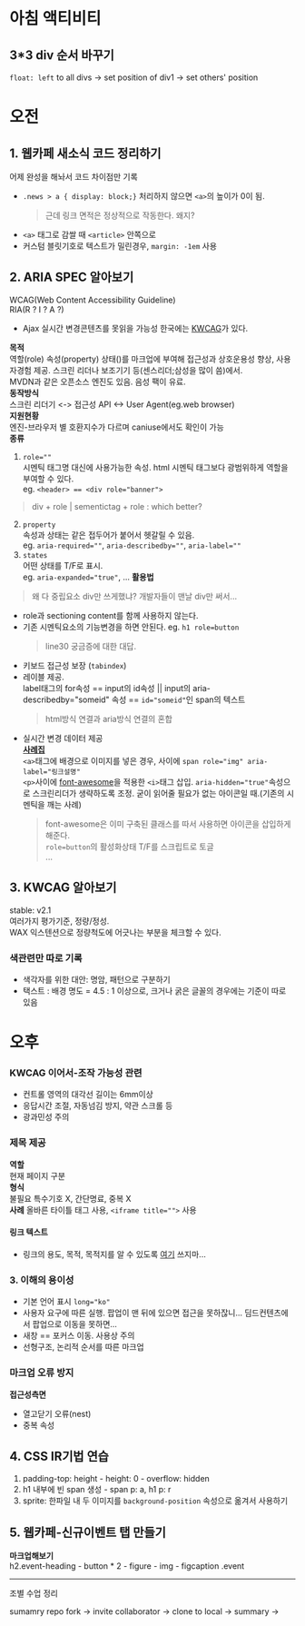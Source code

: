 # 아침 액티비티
## 3*3 div 순서 바꾸기
`float: left` to all divs -> set position of div1 -> set others' position

# 오전
## 1. 웹카페 새소식 코드 정리하기
어제 완성을 해놔서 코드 차이점만 기록  
* `.news > a { display: block;}` 처리하지 않으면 `<a>`의 높이가 0이 됨.
  > 근데 링크 면적은 정상적으로 작동한다. 왜지?
* `<a>` 태그로 감쌀 때 `<article>` 안쪽으로
* 커스텀 블릿기호로 텍스트가 밀린경우, `margin: -1em` 사용

## 2. ARIA SPEC 알아보기
WCAG(Web Content Accessibility Guideline)  
RIA(R ? I ? A ?)  
* Ajax 실시간 변경콘텐츠를 못읽을 가능성
한국에는 [KWCAG](http://wah.or.kr/board/boardView.asp?page=1&brd_sn=4&brd_idx=975)가 있다.

**목적**  
역할(role) 속성(property) 상태()를 마크업에 부여해 접근성과 상호운용성 향상, 사용자경험 제공. 스크린 리더나 보조기기 등(센스리더;삼성을 많이 씀)에서.  
MVDN과 같은 오픈소스 엔진도 있음. 음성 팩이 유료.  
**동작방식**  
스크린 리더기 <-> 접근성 API <-> User Agent(eg.web browser)  
**지원현황**  
엔진-브라우저 별 호환지수가 다르며 caniuse에서도 확인이 가능  
**종류**  
1. `role=""`  
시멘틱 태그명 대신에 사용가능한 속성. html 시멘틱 태그보다 광범위하게 역할을 부여할 수 있다.  
eg. `<header> == <div role="banner">`  
> div + role | sementictag + role : which better? 
2. `property`  
속성과 상태는 같은 접두어가 붙어서 헷갈릴 수 있음.  
eg. `aria-required=""`, `aria-describedby=""`, `aria-label=""`  
3. `states`  
어떤 상태를 T/F로 표시.  
eg. `aria-expanded="true"`, ...
**활용법**  
> 왜 다 중립요소 div만 쓰게했냐? 개발자들이 맨날 div만 써서...
* role과 sectioning content를 함께 사용하지 않는다.
* 기존 시멘틱요소의 기능변경을 하면 안된다. eg. `h1 role=button`  
  > line30 궁금증에 대한 대답.
* 키보드 접근성 보장 (`tabindex`)
* 레이블 제공.  
  label태그의 for속성 == input의 id속성 || input의 aria-describedby="someid" 속성 == `id="someid"`인 span의 텍스트  
  > html방식 연결과 aria방식 연결의 혼합  
* 실시간 변경 데이터 제공  
**[사례집](http://wah.or.kr/board/boardView.asp?page=1&brd_sn=5&brd_idx=1019)**  
`<a>`태그에 배경으로 이미지를 넣은 경우, 사이에 `span role="img" aria-label="링크설명"`  
`<p>`사이에 [font-awesome](http://fontawesome.io/get-started/)을 적용한 `<i>`태그 삽입.  `aria-hidden="true"`속성으로 스크린리더가 생략하도록 조정. 굳이 읽어줄 필요가 없는 아이콘일 때.(기존의 시멘틱을 깨는 사례)  
  > font-awesome은 이미 구축된 클래스를 따서 사용하면 아이콘을 삽입하게 해준다.  
`role=button`의 활성화상태 T/F를 스크립트로 토글  
...  

## 3. KWCAG 알아보기
stable: v2.1  
여러가지 평가기준, 정량/정성.  
WAX 익스텐션으로 정량척도에 어긋나는 부분을 체크할 수 있다.  

### 색관련만 따로 기록
* 색각자를 위한 대안: 명암, 패턴으로 구분하기
* 택스트 : 배경 명도 = 4.5 : 1 이상으로, 크거나 굵은 글꼴의 경우에는 기준이 따로 있음

# 오후

### KWCAG 이어서-조작 가능성 관련
* 컨트롤 영역의 대각선 길이는 6mm이상  
* 응답시간 조절, 자동넘김 방지, 약관 스크롤 등
* 광과민성 주의

### 제목 제공
**역할**  
현재 페이지 구분  
**형식**  
불필요 특수기호 X, 간단명료, 중복 X  
**사례**
올바른 타이틀 태그 사용, `<iframe title="">` 사용

#### 링크 텍스트
* 링크의 용도, 목적, 목적지를 알 수 있도록 [여기](#) 쓰지마...
### 3. 이해의 용이성
* 기본 언어 표시 `long="ko"`
* 사용자 요구에 따른 실행. 팝업이 맨 뒤에 있으면 접근을 못하잖니... 딤드컨텐츠에서 팝업으로 이동을 못하면...
* 새창 == 포커스 이동. 사용상 주의
* 선형구조, 논리적 순서를 따른 마크업

### 마크업 오류 방지
**접근성측면**
* 열고닫기 오류(nest)
* 중복 속성

## 4. CSS IR기법 연습
1. padding-top: height - height: 0 - overflow: hidden
1. h1 내부에 빈 span 생성 - span p: a, h1 p: r
1. sprite: 한파일 내 두 이미지를 `background-position` 속성으로 옮겨서 사용하기

## 5. 웹카페-신규이벤트 탭 만들기
**마크업해보기**  
h2.event-heading - button * 2 - figure - img - figcaption
.event

---

조별 수업 정리

sumamry repo fork -> invite collaborator -> clone to local -> summary -> 